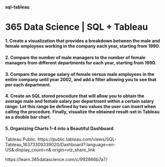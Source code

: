 #### sql-tableau
# 365 Data Science | SQL + Tableau
#### 1. Create a visualization that provides a breakdown between the male and female employees working in the company each year, starting from 1990.
#### 2. Compare the number of male managers to the number of female managers from different departments for each year, starting from 1990.
#### 3. Compare the average salary of female versus male employees in the entire company until year 2002, and add a filter allowing you to see that per each department.
#### 4. Create an SQL stored procedure that will allow you to obtain the average male and female salary per department within a certain salary range. Let this range be defined by two values the user can insert when calling the procedure. Finally, visualize the obtained result-set in Tableau as a double bar chart.
#### 5. Organizing Charts 1-4 into a Beautiful Dashboard
<p>Tableau Public: https://public.tableau.com/views/SQL-Tableau_16373309339020/Dashboard?:language=en-US&:display_count=n&:origin=viz_share_link</p>
<p>https://learn.365datascience.com/c/992866b7a7/</p>
